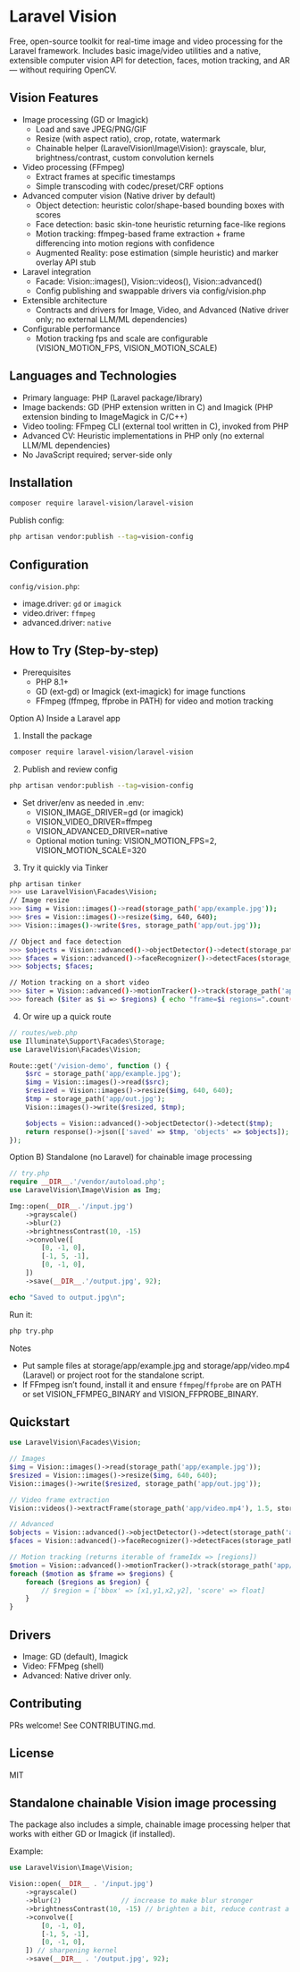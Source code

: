 # Laravel Vision

Free, open-source toolkit for real-time image and video processing for the Laravel framework. Includes basic image/video utilities and a native, extensible computer vision API for detection, faces, motion tracking, and AR — without requiring OpenCV.

## Vision Features

- Image processing (GD or Imagick)
  - Load and save JPEG/PNG/GIF
  - Resize (with aspect ratio), crop, rotate, watermark
  - Chainable helper (LaravelVision\Image\Vision): grayscale, blur, brightness/contrast, custom convolution kernels
- Video processing (FFmpeg)
  - Extract frames at specific timestamps
  - Simple transcoding with codec/preset/CRF options
- Advanced computer vision (Native driver by default)
  - Object detection: heuristic color/shape-based bounding boxes with scores
  - Face detection: basic skin-tone heuristic returning face-like regions
  - Motion tracking: ffmpeg-based frame extraction + frame differencing into motion regions with confidence
  - Augmented Reality: pose estimation (simple heuristic) and marker overlay API stub
- Laravel integration
  - Facade: Vision::images(), Vision::videos(), Vision::advanced()
  - Config publishing and swappable drivers via config/vision.php
- Extensible architecture
  - Contracts and drivers for Image, Video, and Advanced (Native driver only; no external LLM/ML dependencies)
- Configurable performance
  - Motion tracking fps and scale are configurable (VISION_MOTION_FPS, VISION_MOTION_SCALE)

## Languages and Technologies

- Primary language: PHP (Laravel package/library)
- Image backends: GD (PHP extension written in C) and Imagick (PHP extension binding to ImageMagick in C/C++)
- Video tooling: FFmpeg CLI (external tool written in C), invoked from PHP
- Advanced CV: Heuristic implementations in PHP only (no external LLM/ML dependencies)
- No JavaScript required; server-side only

## Installation

```bash
composer require laravel-vision/laravel-vision
```

Publish config:

```bash
php artisan vendor:publish --tag=vision-config
```

## Configuration

`config/vision.php`:

- image.driver: `gd` or `imagick`
- video.driver: `ffmpeg`
- advanced.driver: `native`

## How to Try (Step-by-step)

- Prerequisites
  - PHP 8.1+
  - GD (ext-gd) or Imagick (ext-imagick) for image functions
  - FFmpeg (ffmpeg, ffprobe in PATH) for video and motion tracking

Option A) Inside a Laravel app

1) Install the package

```bash
composer require laravel-vision/laravel-vision
```

2) Publish and review config

```bash
php artisan vendor:publish --tag=vision-config
```

- Set driver/env as needed in .env:
  - VISION_IMAGE_DRIVER=gd (or imagick)
  - VISION_VIDEO_DRIVER=ffmpeg
  - VISION_ADVANCED_DRIVER=native
  - Optional motion tuning: VISION_MOTION_FPS=2, VISION_MOTION_SCALE=320

3) Try it quickly via Tinker

```bash
php artisan tinker
>>> use LaravelVision\Facades\Vision;
// Image resize
>>> $img = Vision::images()->read(storage_path('app/example.jpg'));
>>> $res = Vision::images()->resize($img, 640, 640);
>>> Vision::images()->write($res, storage_path('app/out.jpg'));

// Object and face detection
>>> $objects = Vision::advanced()->objectDetector()->detect(storage_path('app/out.jpg'));
>>> $faces = Vision::advanced()->faceRecognizer()->detectFaces(storage_path('app/out.jpg'));
>>> $objects; $faces;

// Motion tracking on a short video
>>> $iter = Vision::advanced()->motionTracker()->track(storage_path('app/video.mp4'));
>>> foreach ($iter as $i => $regions) { echo "frame=$i regions=".count($regions)."\n"; }
```

4) Or wire up a quick route

```php
// routes/web.php
use Illuminate\Support\Facades\Storage;
use LaravelVision\Facades\Vision;

Route::get('/vision-demo', function () {
    $src = storage_path('app/example.jpg');
    $img = Vision::images()->read($src);
    $resized = Vision::images()->resize($img, 640, 640);
    $tmp = storage_path('app/out.jpg');
    Vision::images()->write($resized, $tmp);

    $objects = Vision::advanced()->objectDetector()->detect($tmp);
    return response()->json(['saved' => $tmp, 'objects' => $objects]);
});
```

Option B) Standalone (no Laravel) for chainable image processing

```php
// try.php
require __DIR__.'/vendor/autoload.php';
use LaravelVision\Image\Vision as Img;

Img::open(__DIR__.'/input.jpg')
    ->grayscale()
    ->blur(2)
    ->brightnessContrast(10, -15)
    ->convolve([
        [0, -1, 0],
        [-1, 5, -1],
        [0, -1, 0],
    ])
    ->save(__DIR__.'/output.jpg', 92);

echo "Saved to output.jpg\n";
```

Run it:

```bash
php try.php
```

Notes
- Put sample files at storage/app/example.jpg and storage/app/video.mp4 (Laravel) or project root for the standalone script.
- If FFmpeg isn’t found, install it and ensure `ffmpeg`/`ffprobe` are on PATH or set VISION_FFMPEG_BINARY and VISION_FFPROBE_BINARY.

## Quickstart

```php
use LaravelVision\Facades\Vision;

// Images
$img = Vision::images()->read(storage_path('app/example.jpg'));
$resized = Vision::images()->resize($img, 640, 640);
Vision::images()->write($resized, storage_path('app/out.jpg'));

// Video frame extraction
Vision::videos()->extractFrame(storage_path('app/video.mp4'), 1.5, storage_path('app/frame.jpg'));

// Advanced
$objects = Vision::advanced()->objectDetector()->detect(storage_path('app/out.jpg'));
$faces = Vision::advanced()->faceRecognizer()->detectFaces(storage_path('app/out.jpg'));

// Motion tracking (returns iterable of frameIdx => [regions])
$motion = Vision::advanced()->motionTracker()->track(storage_path('app/video.mp4'));
foreach ($motion as $frame => $regions) {
    foreach ($regions as $region) {
        // $region = ['bbox' => [x1,y1,x2,y2], 'score' => float]
    }
}
```

## Drivers

- Image: GD (default), Imagick
- Video: FFMpeg (shell)
- Advanced: Native driver only.

## Contributing

PRs welcome! See CONTRIBUTING.md.

## License

MIT


## Standalone chainable Vision image processing

The package also includes a simple, chainable image processing helper that works with either GD or Imagick (if installed).

Example:

```php
use LaravelVision\Image\Vision;

Vision::open(__DIR__ . '/input.jpg')
    ->grayscale()
    ->blur(2)               // increase to make blur stronger
    ->brightnessContrast(10, -15) // brighten a bit, reduce contrast a bit
    ->convolve([
        [0, -1, 0],
        [-1, 5, -1],
        [0, -1, 0],
    ]) // sharpening kernel
    ->save(__DIR__ . '/output.jpg', 92);
```

